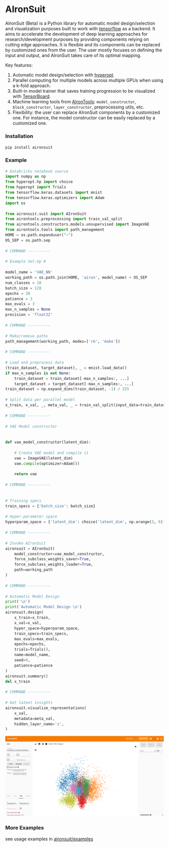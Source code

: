 # AIronSuit

AIronSuit (Beta) is a Python library for automatic model design/selection and visualization purposes built to work with 
[tensorflow](https://github.com/tensorflow/tensorflow) 
as a backend. It aims to accelerate
the development of deep learning approaches for research/development purposes by providing components relying on cutting 
edge approaches. It is flexible and its components can be 
replaced by customized ones from the user. The user mostly focuses on defining the input and output, 
and AIronSuit takes care of its optimal mapping. 

Key features:

1. Automatic model design/selection with [hyperopt](https://github.com/hyperopt/hyperopt). 
2. Parallel computing for multiple models across multiple GPUs when using a k-fold approach.
3. Built-in model trainer that saves training progression to be visualized with 
   [TensorBoard](https://github.com/tensorflow/tensorboard).
4. Machine learning tools from [AIronTools](https://github.com/AtrejuArtax/airontools): `model_constructor`, `block_constructor`, 
   `layer_constructor`, preprocessing utils, etc.
5. Flexibility: the user can replace AIronSuit components by a customized one. For instance,
    the model constructor can be easily replaced by a customized one.
   
### Installation

`pip install aironsuit`

### Example

``` python
# Databricks notebook source
import numpy as np
from hyperopt.hp import choice
from hyperopt import Trials
from tensorflow.keras.datasets import mnist
from tensorflow.keras.optimizers import Adam
import os

from aironsuit.suit import AIronSuit
from airontools.preprocessing import train_val_split
from airontools.constructors.models.unsupervised import ImageVAE
from airontools.tools import path_management
HOME = os.path.expanduser("~")
OS_SEP = os.path.sep

# COMMAND ----------

# Example Set-Up #

model_name = 'VAE_NN'
working_path = os.path.join(HOME, 'airon', model_name) + OS_SEP
num_classes = 10
batch_size = 128
epochs = 30
patience = 3
max_evals = 3
max_n_samples = None
precision = 'float32'

# COMMAND ----------

# Make/remove paths
path_management(working_path, modes=['rm', 'make'])

# COMMAND ----------

# Load and preprocess data
(train_dataset, target_dataset), _ = mnist.load_data()
if max_n_samples is not None:
    train_dataset = train_dataset[-max_n_samples:, ...]
    target_dataset = target_dataset[-max_n_samples:, ...]
train_dataset = np.expand_dims(train_dataset, -1) / 255

# Split data per parallel model
x_train, x_val, _, meta_val, _ = train_val_split(input_data=train_dataset, meta_data=target_dataset)

# COMMAND ----------

# VAE Model constructor


def vae_model_constructor(latent_dim):

    # Create VAE model and compile it
    vae = ImageVAE(latent_dim)
    vae.compile(optimizer=Adam())

    return vae

# COMMAND ----------


# Training specs
train_specs = {'batch_size': batch_size}

# Hyper-parameter space
hyperparam_space = {'latent_dim': choice('latent_dim', np.arange(3, 6))}

# COMMAND ----------

# Invoke AIronSuit
aironsuit = AIronSuit(
    model_constructor=vae_model_constructor,
    force_subclass_weights_saver=True,
    force_subclass_weights_loader=True,
    path=working_path
)

# COMMAND ----------

# Automatic Model Design
print('\n')
print('Automatic Model Design \n')
aironsuit.design(
    x_train=x_train,
    x_val=x_val,
    hyper_space=hyperparam_space,
    train_specs=train_specs,
    max_evals=max_evals,
    epochs=epochs,
    trials=Trials(),
    name=model_name,
    seed=0,
    patience=patience
)
aironsuit.summary()
del x_train

# COMMAND ----------

# Get latent insights
aironsuit.visualize_representations(
    x_val,
    metadata=meta_val,
    hidden_layer_name='z',
)
```

![alt text](images/vae_z_representations.png)

### More Examples

see usage examples in [aironsuit/examples](https://github.com/AtrejuArtax/aironsuit/tree/master/examples)